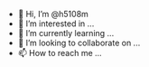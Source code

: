 - 👋 Hi, I’m @h5108m
- 👀 I’m interested in ...
- 🌱 I’m currently learning ...
- 💞️ I’m looking to collaborate on ...
- 📫 How to reach me ...

<!---
h5108m/h5108m is a ✨ special ✨ repository because its `README.md` (this file) appears on your GitHub profile.
You can click the Preview link to take a look at your changes.
--->

